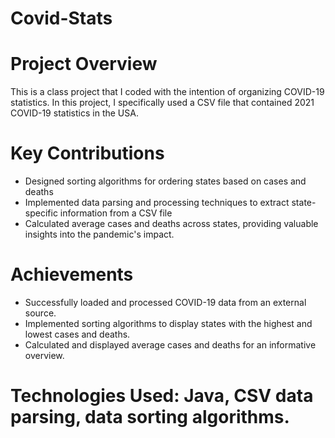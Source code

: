 # Covid-Stats

# Project Overview
This is a class project that I coded with the intention of organizing COVID-19 statistics. 
In this project, I specifically used a CSV file that contained 2021 COVID-19 statistics in the USA. 

# Key Contributions
- Designed sorting algorithms for ordering states based on cases and deaths
- Implemented data parsing and processing techniques to extract state-specific information from a CSV file
- Calculated average cases and deaths across states, providing valuable insights into the pandemic's impact.

# Achievements
- Successfully loaded and processed COVID-19 data from an external source.
- Implemented sorting algorithms to display states with the highest and lowest cases and deaths.
- Calculated and displayed average cases and deaths for an informative overview.

# Technologies Used: Java, CSV data parsing, data sorting algorithms.
